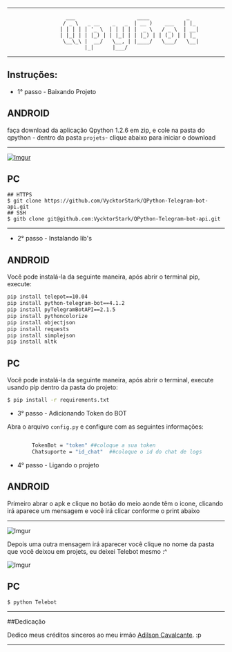 * * *
                       ___                    ____            _   
                      / _ \   _ __    _   _  | __ )    ___   | |_ 
                     | | | | | '_ \  | | | | |  _ \   / _ \  | __|
                     | |_| | | |_) | | |_| | | |_) | | (_) | | |_ 
                      \__\_\ |  __/   \__, | |____/   \___/   \__|
                             |_|      |___/ 
* * *



## Instruções:

* 1° passo - Baixando Projeto

## ANDROID
faça download da aplicação Qpython 1.2.6 em zip, e cole na pasta do qpython - dentro da pasta `projets`- clique abaixo para iniciar o download

 ------------
[![Imgur](http://i.imgur.com/OdyD3PT.jpg)](https://github.com/qpython-android/qpython/releases/download/1.2.6/qpython-app-release-1.2.6.apk)
## PC
```
## HTTPS
$ git clone https://github.com/VycktorStark/QPython-Telegram-bot-api.git
## SSH
$ gitb clone git@github.com:VycktorStark/QPython-Telegram-bot-api.git
```
 ------------


* 2° passo - Instalando lib's

## ANDROID
Você pode instalá-la da seguinte maneira, após abrir o terminal pip, execute:
```bash
pip install telepot==10.04
pip install python-telegram-bot==4.1.2
pip install pyTelegramBotAPI==2.1.5
pip install pythoncolorize
pip install objectjson
pip install requests
pip install simplejson
pip install nltk
```
## PC
Você pode instalá-la da seguinte maneira, após abrir o terminal, execute usando pip dentro da pasta do projeto:
```bash
$ pip install -r requirements.txt
```


* 3° passo - Adicionando Token do BOT

Abra o arquivo `config.py` e configure com as seguintes informações:
```Bash

        TokenBot = "token" ##coloque a sua token
        Chatsuporte = "id_chat"  ##coloque o id do chat de logs
```

* 4° passo - Ligando o projeto

## ANDROID
Primeiro abrar o apk e clique no botão do meio aonde têm o icone, clicando irá aparece um mensagem e você irá clicar conforme o print abaixo

------------
![Imgur](http://i.imgur.com/uTvVELm.jpg)

Depois uma outra mensagem irá aparecer você clique no nome da pasta que você deixou em projets, eu deixei Telebot mesmo :^

![Imgur](http://i.imgur.com/NHM57Yv.jpg)

## PC
```$ python Telebot```


* * *

##Dedicação

Dedico meus créditos sinceros ao meu irmão [Adilson Cavalcante](https://github.com/Player4NoobWinner). :p

* * *
